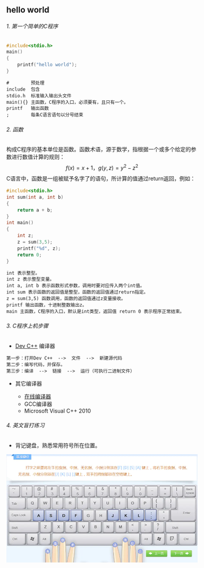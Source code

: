 ## hello world



###### 1. 第一个简单的C程序

```c
#include<stdio.h>
main()
{
    printf("hello world");
}
```

```tex
#        预处理
include  包含
stdio.h  标准输入输出头文件
main(){} 主函数，C程序的入口，必须要有，且只有一个。
printf   输出函数
;        每条C语言语句以分号结束
```

###### 2. 函数

构成C程序的基本单位是函数。函数术语，源于数学，指根据一个或多个给定的参数进行数值计算的规则：
$$
f(x) = x + 1，g(y,z) = y^2 - z^2
$$
C语言中，函数是一组被赋予名字了的语句，所计算的值通过return返回，例如：

```c
#include<stdio.h>
int sum(int a, int b)
{
    return a + b;
}
int main()
{
    int z;
    z = sum(3,5);
    printf("%d", z);
    return 0;
}
```

```tex
int 表示整型。
int z 表示整型变量。
int a, int b 表示函数形式参数，调用时要对应传入两个int值。
int sum 表示函数的返回值是整型，函数的返回值通过return指定。
z = sum(3,5) 函数调用，函数的返回值通过z变量接收。
printf 输出函数，十进制整数输出z。
main 主函数，C程序的入口，默认是int类型，返回值 return 0 表示程序正常结束。
```



###### 3. C程序上机步骤

- [Dev C++](https://bloodshed-dev-c.en.softonic.com/) 编译器

```tex
第一步：打开Dev C++  -->  文件  -->  新建源代码 
第二步：编写代码，并保存。
第三步：编译  -->  链接  -->  运行（可执行二进制文件）
```

- 其它编译器

    - [在线编译器](https://c.runoob.com/compile/11/)
    - GCC编译器
    - Microsoft Visual C++ 2010

    

###### 4. 英文盲打练习

- 背记键盘，熟悉常用符号所在位置。

<img src=".\images\打字" alt="img" style="zoom:70%;" />

